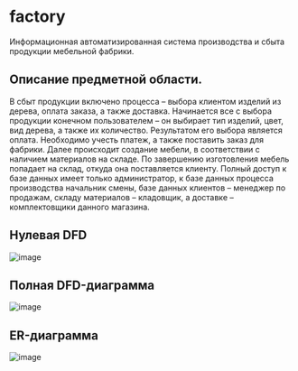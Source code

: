 # factory
Информационная автоматизированная система производства и сбыта продукции мебельной фабрики.

## Описание предметной области.
В сбыт продукции включено процесса – выбора клиентом изделий из дерева, оплата заказа, а также доставка.
Начинается все с выбора продукции конечном пользователем – он выбирает тип изделий, цвет, вид дерева, а также их количество. Результатом его выбора является оплата. Необходимо учесть платеж, а также поставить заказ для фабрики. 
Далее происходит создание мебели, в соответствии с наличием материалов на складе. По завершению изготовления мебель попадает на склад, откуда она поставляется клиенту.
Полный доступ к базе данных имеет только администратор, к базе данных процесса производства начальник смены, базе данных клиентов – менеджер по продажам, складу материалов – кладовщик, а доставке – комплектовщики данного магазина.

## Нулевая DFD
 ![image](https://github.com/user-attachments/assets/a68062f5-c76e-4cec-97c3-ea031c878ce6)

## Полная DFD-диаграмма
![image](https://github.com/user-attachments/assets/ea369daa-c908-4c90-a48c-4ae048e6c7c7)

## ER-диаграмма
![image](https://github.com/user-attachments/assets/6247724b-2010-4265-9c3d-fa33e3aaf991)

